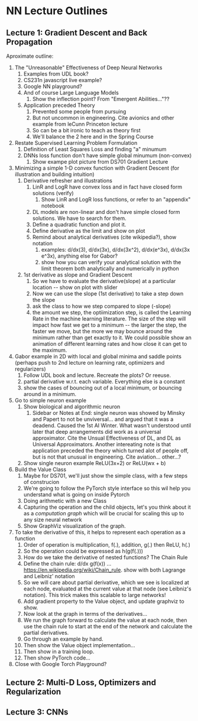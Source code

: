 # NN Lecture Outlines

## Lecture 1: Gradient Descent and Back Propagation

Aproximate outline:
1. The "Unreasonable" Effectiveness of Deep Neural Networks
    1. Examples from UDL book?
    2. CS231n javascript live example?
    3. Google NN playground?
    4. And of course Large Language Models
        1. Show the inflection point? From "Emergent Abilities..."??
    5. Application preceded Theory
        1. Prevented some people from pursuing
        2. But not uncommon in engineering. Cite avionics and other example from leCunn Princeton lecture
        3. So can be a bit ironic to teach as theory first
        4. We'll balance the 2 here and in the Spring Course
2. Restate Supervised Learning Problem Formulation
    1. Definition of Least Squares Loss and finding "a" minumum
    2. DNNs loss function don't have simple global minumum (non-convex)
        1. Show exampe plot picture from DS701 Gradient Lecture
3. Minimizing a simple 1-D convex function with Gradient Descent (for illustration and building intuition)
    1. Derivative refresher and illustrations
        1. LinR and LogR have convex loss and in fact have closed form solutions (verify)
            1. Show LinR and LogR loss functions, or refer to an "appendix" notebook
        2. DL models are non-linear and don't have simple closed form solutions. We have to search for them.
        3. Define a quadratic function and plot it.
        4. Define derivative as the limit and show on plot
        5. Remind about analytical derivatives (cite wikipedia?), show notation
            1. examples: d/dx(3), d/dx(3x), d/dx(3x^2), d/dx(e^3x), d/dx(3x e^3x), anything else for Gabor?
            2. show how you can verify your analytical solution with the limit theorem both analytically and numerically in python
    2. 1st derivative as slope and Gradient Descent
        1. So we have to evaluate the derivative(slope) at a particular location -- show on plot with slider
        2. Now we can use the slope (1st derivative) to take a step down the slope
        3. ask the class to how we step compared to slope (-slope)
        4. the amount we step, the optiimization step, is called the Learning Rate in the machine learning literature. The size of the step will impact how fast we get to a minimum -- the larger the step, the faster we move, but the more we may bounce around the minimum rather than get exactly to it. We could possible show an animation of different learning rates and how close it can get to the maximum.
2. Gabor example in 2D with local and global minima and saddle points (perhaps push to 2nd lecture on learning rate, optimizers and regularizers)
    1. Follow UDL book and lecture. Recreate the plots? Or reeuse.
    2. partial derivative w.r.t. each variable. Everything else is a constant
    3. show the cases of bouncing out of a local minimum, or bouncing around in a minimum.
3. Go to simple neuron example
    1. Show biological and algorithmic neuron
        1. Sidebar or Notes at End: single neuron was showed by Minsky and Papert to not be unviversal... and argued that it was a deadend. Caused the 1st AI Winter. What wasn't understood until later that deep arrangements did work as a universal approximator. Cite the Unsual Effectiveness of DL, and DL as Universal Approximators. Another intereating note is that application preceded the theory which turned alot of people off, but is not that unusual in engineering. Cite aviation... other...?
    2. Show single neuron example ReLU(3x+2) or ReLU(wx + b)
4. Build the Value Class
    1. Maybe for DS701, we'll just show the simple class, with a few steps of construcion
    2. We're going to follow the PyTorch style interface so this wil help you understand what is going on inside Pytorch
    3. Doing arithmetic with a new Class
    4. Capturing the operation and the child objects, let's you think about it as a _computation graph_ which will be crucial for scaling this up to any size neural network
    5. Show GraphViz visualization of the graph.
5. To take the derivative of this, it helps to represent each operation as a function
    1. Order of operation is multiplication, f(.), addition, g(.) then ReLU, h(.)
    2. So the operation could be expressed as h(g(f(.)))
    3. How do we take the derivative of nested functions? The Chain Rule
    4. Define the chain rule: d/dx g(f(x)) ... https://en.wikipedia.org/wiki/Chain_rule. show with both Lagrange and Leibniz' notation
    5. So we will care about partial derivative, which we see is localized at each node, evaluated at the current value at that node (see Leibniz's notation). This trick makes this scalable to large networks!
    6. Add gradient property to the Value object, and update graphviz to show.
    7. Now look at the graph in terms of the derivatives...
    8. We run the graph forward to calculate the value at each node, then use the chain rule to start at the end of the network and calculate the partial derivatives.
    9. Go through an example by hand.
    10. Then show the Value object implementation...
    11. Then show in a training loop.
    12. Then show PyTorch code...
4. Close with Google Torch Playground?


## Lecture 2: Multi-D Loss, Optimizers and Regularization


## Lecture 3: CNNs

